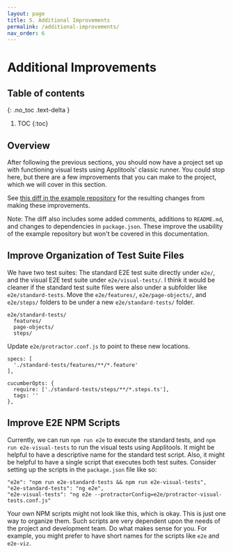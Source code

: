 ```yaml
---
layout: page
title: 5. Additional Improvements
permalink: /additional-improvements/
nav_order: 6
---
```


# Additional Improvements

## Table of contents
{: .no_toc .text-delta }

1. TOC
{:toc}

## Overview

After following the previous sections, you should now have a project set up with functioning visual tests using Applitools' classic runner. You could stop here, but there are a few improvements that you can make to the project, which we will cover in this section.

See [this diff in the example repository](https://github.com/jeremy-jarvis/applitools-demo/compare/7fad99f62ed065c31d8d3fdf0607e1d47a8aec80..21d198a07d0e5c7579475c9cc20e6f85f9794ca3) for the resulting changes from making these improvements.

Note: The diff also includes some added comments, additions to `README.md`, and changes to dependencies in `package.json`. These improve the usability of the example repository but won't be covered in this documentation.

## Improve Organization of Test Suite Files

We have two test suites: The standard E2E test suite directly under `e2e/`, and the visual E2E test suite under `e2e/visual-tests/`. I think it would be cleaner if the standard test suite files were also under a subfolder like `e2e/standard-tests`. Move the `e2e/features/`, `e2e/page-objects/`, and `e2e/steps/` folders to be under a new `e2e/standard-tests/` folder.

```
e2e/standard-tests/
  features/
  page-objects/
  steps/
```

Update `e2e/protractor.conf.js` to point to these new locations.

```
specs: [
  './standard-tests/features/**/*.feature'
],
```

```
cucumberOpts: {
  require: ['./standard-tests/steps/**/*.steps.ts'],
  tags: ''
},
```

## Improve E2E NPM Scripts

Currently, we can run `npm run e2e` to execute the standard tests, and `npm run e2e-visual-tests` to run the visual tests using Applitools. It might be helpful to have a descriptive name for the standard test script. Also, it might be helpful to have a single script that executes both test suites. Consider setting up the scripts in the `package.json` file like so:

```
"e2e": "npm run e2e-standard-tests && npm run e2e-visual-tests",
"e2e-standard-tests": "ng e2e",
"e2e-visual-tests": "ng e2e --protractorConfig=e2e/protractor-visual-tests.conf.js"
```

Your own NPM scripts might not look like this, which is okay. This is just one way to organize them. Such scripts are very dependent upon the needs of the project and development team. Do what makes sense for you. For example, you might prefer to have short names for the scripts like `e2e` and `e2e-viz`.


